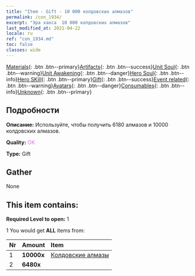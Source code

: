```yaml
---
title: "Item - Gift - 10 000 колдовских алмазов"
permalink: /con_1934/
excerpt: "Эра хаоса  10 000 колдовских алмазов"
last_modified_at: 2021-04-22
locale: ru
ref: "con_1934.md"
toc: false
classes: wide
---
```

 [Materials](/ItemsRU/){: .btn .btn--primary}[Artifacts](/ItemsRU/Artifacts/){: .btn .btn--success}[Unit Soul](/ItemsRU/UnitSoul/){: .btn .btn--warning}[Unit Awakening](/ItemsRU/UnitAwakening/){: .btn .btn--danger}[Hero Soul](/ItemsRU/HeroSoul/){: .btn .btn--info}[Hero SKill](/ItemsRU/HeroSkill/){: .btn .btn--primary}[Gift](/ItemsRU/Gift/){: .btn .btn--success}[Event related](/ItemsRU/Events/){: .btn .btn--warning}[Avatars](/ItemsRU/Avatars/){: .btn .btn--danger}[Consumables](/ItemsRU/Consumables/){: .btn .btn--info}[Unknown](/ItemsRU/Unknown/){: .btn .btn--primary}

## Подробности
 **Описание:** Используйте, чтобы получить 6180 алмазов и 10000 колдовских алмазов.

 **Quality:** <span style="color: #DA70D6">OK</span>

 **Type:** Gift

## Gather

  None

## This item contains:

 **Required Level to open:** 1

 1 You would get **ALL** items  from:

  | Nr | Amount |     Item    |
  |:---|:-------|:------------|
  | 1 |  **10000x** | [Колдовские алмазы](/ItemsRU/con_554/) |  | 
  | 2 |  **6480x** | <i class="fas fa-gem"/> |  | 
